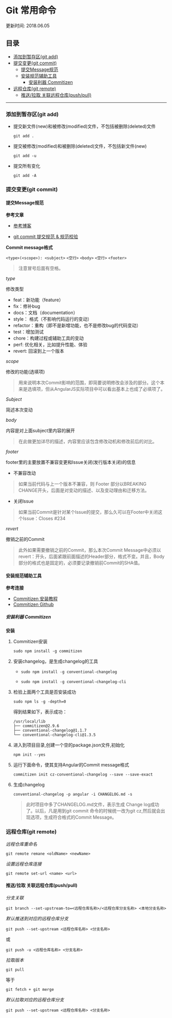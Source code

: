 # Git 常用命令
更新时间: 2018.06.05

目录
---

<!-- TOC depthFrom:2 updateOnSave:true -->

- [添加到暂存区(git add)](#添加到暂存区git-add)
- [提交变更(git commit)](#提交变更git-commit)
    - [提交Message规范](#提交message规范)
    - [安装规范辅助工具](#安装规范辅助工具)
        - [安装利器 Commitizen](#安装利器-commitizen)
- [远程仓库(git remote)](#远程仓库git-remote)
    - [推送/拉取 关联远程仓库(push/pull)](#推送拉取-关联远程仓库pushpull)

<!-- /TOC -->

---
### 添加到暂存区(git add)
* 提交新文件(new)和被修改(modified)文件，不包括被删除(deleted)文件 

    ```git add .```

* 提交被修改(modified)和被删除(deleted)文件，不包括新文件(new)
  
    ```git add -u```

* 提交所有变化

    ```git add -A```

### 提交变更(git commit)


#### 提交Message规范

**参考文章**

* [参考博客](http://www.cnblogs.com/Irving/p/5146738.html)

* [git commit 提交规范 & 规范校验](https://blog.csdn.net/y491887095/article/details/80594043)

**Commit message格式**

`<type>(<scope>): <subject>`
`<空行>`
`<body>`
`<空行>`
`<footer>`
>注意冒号后面有空格。

*type* 

修改类型

* feat：新功能（feature）
* fix：修补bug
* docs：文档（documentation）
* style： 格式（不影响代码运行的变动）
* refactor：重构（即不是新增功能，也不是修改bug的代码变动）
* test：增加测试
* chore：构建过程或辅助工具的变动
* perf: 优化相关，比如提升性能、体验
* revert: 回滚到上一个版本

*scope*

修改的功能(选填项)
>用来说明本次Commit影响的范围，即简要说明修改会涉及的部分。这个本来是选填项，但从AngularJS实际项目中可以看出基本上也成了必填项了。

*Subject*

简述本次变动

*body*

内容是对上面subject里内容的展开
>在此做更加详尽的描述，内容里应该包含修改动机和修改前后的对比。

*footer*

footer里的主要放置不兼容变更和Issue关闭(发行版本关闭)的信息

* 不兼容改动
>如果当前代码与上一个版本不兼容，则 Footer 部分以BREAKING CHANGE开头，后面是对变动的描述、以及变动理由和迁移方法。

* 关闭Issue
>如果当前Commit是针对某个Issue的提交，那么久可以在Footer中关闭这个Issue：Closes #234



*revert*

撤销之前的Commit
>此外如果需要撤销之前的Commit，那么本次Commit Message中必须以revert：开头，后面紧跟前面描述的Header部分，格式不变。并且，Body部分的格式也是固定的，必须要记录撤销前Commit的SHA值。

#### 安装规范辅助工具

**参考连接**

* [Commitizen 安装教程](http://www.mamicode.com/info-detail-2104468.html)
* [Commitizen Github](https://github.com/commitizen/cz-cli)

##### 安装利器 Commitizen


**安装**

1. Commitizen安装

    `sudo npm install -g commitizen`

2. 安装changelog，是生成changelog的工具

    * `sudo npm install -g conventional-changelog`

    * `sudo npm install -g conventional-changelog-cli`

3. 检验上面两个工具是否安装成功

    `sudo npm ls -g -depth=0`

    得到结果如下，表示成功：
    ```
    /usr/local/lib
    ├── commitizen@2.9.6
    ├── conventional-changelog@1.1.7
    └── conventional-changelog-cli@1.3.5
    ```

4. 进入到项目目录,创建一个空的package.json文件,初始化

    `npm init --yes`

5. 运行下面命令，使其支持Angular的Commit message格式

    `commitizen init cz-conventional-changelog --save --save-exact`

6. 生成changelog

    `conventional-changelog -p angular -i CHANGELOG.md -s`
    >此时项目中多了CHANGELOG.md文件，表示生成 Change log成功了。以后，凡是用到git commit 命令的时候统一改为git cz,然后就会出现选项，生成符合格式的Commit Message。
    
    
### 远程仓库(git remote)

*远程仓库重命名*

```git remote remane <oldName> <newName>```


*设置远程仓库连接*
  
```git remote set-url <name> <url>```

#### 推送/拉取 关联远程仓库(push/pull)

*分支关联*

```git branch --set-upstream-to=<远程仓库名称>/<远程仓库分支名称> <本地分支名称>```

*默认推送到对应的远程仓库分支*

```git push --set-upstream <远程仓库名称> <分支名称>```
        
或
        
```git push -u <远程仓库名称> <分支名称>```

*拉取版本*

```git pull``` 

等于  
        
```git fetch + git merge```

*默认拉取对应的远程仓库分支*

```git push --set-upstream <远程仓库名称> <分支名称>```   
